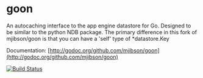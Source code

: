 # goon

An autocaching interface to the app engine datastore for Go. Designed to be similar to the python NDB package.  The primary difference in this fork of mjibson/goon is that you can have a 'self' type of *datastore.Key

Documentation: [http://godoc.org/github.com/mjibson/goon](http://godoc.org/github.com/mjibson/goon)

[![Build Status](https://travis-ci.org/mzimmerman/goon.svg?branch=master)](https://travis-ci.org/mzimmerman/goon)
